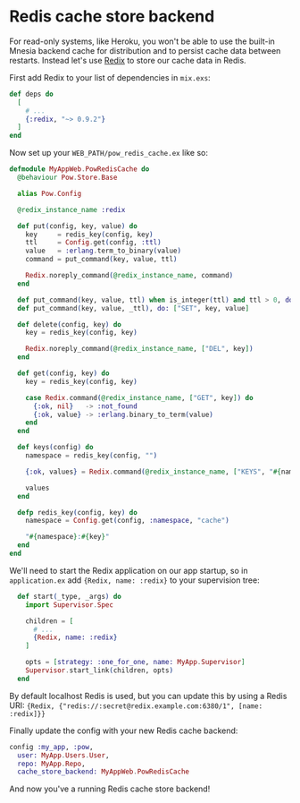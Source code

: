 # Redis cache store backend

For read-only systems, like Heroku, you won't be able to use the built-in Mnesia backend cache for distribution and to persist cache data between restarts. Instead let's use [Redix](https://github.com/whatyouhide/redix) to store our cache data in Redis.

First add Redix to your list of dependencies in `mix.exs`:

```elixir
def deps do
  [
    # ...
    {:redix, "~> 0.9.2"}
  ]
end
```

Now set up your `WEB_PATH/pow_redis_cache.ex` like so:

```elixir
defmodule MyAppWeb.PowRedisCache do
  @behaviour Pow.Store.Base

  alias Pow.Config

  @redix_instance_name :redix

  def put(config, key, value) do
    key     = redis_key(config, key)
    ttl     = Config.get(config, :ttl)
    value   = :erlang.term_to_binary(value)
    command = put_command(key, value, ttl)

    Redix.noreply_command(@redix_instance_name, command)
  end

  def put_command(key, value, ttl) when is_integer(ttl) and ttl > 0, do: ["SET", key, value, "PX", ttl]
  def put_command(key, value, _ttl), do: ["SET", key, value]

  def delete(config, key) do
    key = redis_key(config, key)

    Redix.noreply_command(@redix_instance_name, ["DEL", key])
  end

  def get(config, key) do
    key = redis_key(config, key)

    case Redix.command(@redix_instance_name, ["GET", key]) do
      {:ok, nil}   -> :not_found
      {:ok, value} -> :erlang.binary_to_term(value)
    end
  end

  def keys(config) do
    namespace = redis_key(config, "")

    {:ok, values} = Redix.command(@redix_instance_name, ["KEYS", "#{namespace}*"])

    values
  end

  defp redis_key(config, key) do
    namespace = Config.get(config, :namespace, "cache")

    "#{namespace}:#{key}"
  end
end
```

We'll need to start the Redix application on our app startup, so in `application.ex` add `{Redix, name: :redix}` to your supervision tree:

```elixir
  def start(_type, _args) do
    import Supervisor.Spec

    children = [
      # ...
      {Redix, name: :redix}
    ]

    opts = [strategy: :one_for_one, name: MyApp.Supervisor]
    Supervisor.start_link(children, opts)
  end
```

By default localhost Redis is used, but you can update this by using a Redis URI: `{Redix, {"redis://:secret@redix.example.com:6380/1", [name: :redix]}}`

Finally update the config with your new Redis cache backend:

```elixir
config :my_app, :pow,
  user: MyApp.Users.User,
  repo: MyApp.Repo,
  cache_store_backend: MyAppWeb.PowRedisCache
```

And now you've a running Redis cache store backend!